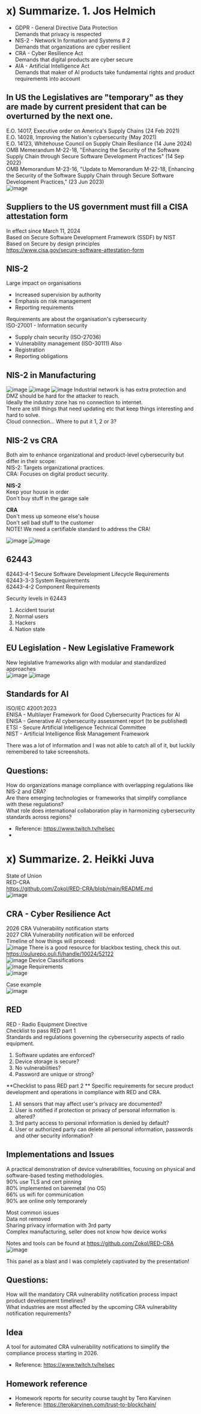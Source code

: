 # x) Summarize. 1. Jos Helmich
- GDPR - General Directive Data Protection  
Demands that privacy is respected  
- NIS-2 - Network In formation and Systems # 2  
Demands that organizations are cyber resilient  
- CRA - Cyber Resilience Act  
Demands that digital products are cyber secure  
- AIA - Artificial Intelligence Act  
Demands that maker of AI products take fundamental rights and product requirements into account  

## In US the Legislatives are "temporary" as they are made by current president that can be overturned by the next one.
E.O. 14017, Executive order on America's Supply Chains (24 Feb 2021)  
E.O. 14028, Improving the Nation's cybersecurity (May 2021)  
E.O. 14123, Whitehouse Council on Supply Chain Resiliance (14 June 2024)  
OMB Memerandum M-22-18, "Enhancing the Security of the Software Supply Chain through Secure Software Development Practices" (14 Sep 2022)  
OMB Memorandum M-23-16, "Update to Memorandum M-22-18, Enhancing the Security of the Software Supply Chain through Secure Software Development Practices," (23 Jun 2023)  
![image](https://github.com/user-attachments/assets/27b8f4ff-d17c-4420-a991-b782ef6ce213)
## Suppliers to the US government must fill a CISA attestation form
In effect since March 11, 2024  
Based on Secure Software Development Framework (SSDF) by NIST  
Based on Secure by design principles  
https://www.cisa.gov/secure-software-attestation-form  
## NIS-2
Large impact on organisations  
- Increased supervision by authority
- Emphasis on risk management
- Reporting requirements  
  
Requirements are about the organisation's cybersecurity  
ISO-27001 - Information security  
- Supply chain security (ISO-27036)
- Vulnerability management (ISO-30111)
Also  
- Registration
- Reporting obligations  
  
## NIS-2 in Manufacturing
![image](https://github.com/user-attachments/assets/01495e3c-475d-4224-8980-bad221491a5b)
![image](https://github.com/user-attachments/assets/2d703476-cc1b-40d2-b786-ec6da5cefc8e)
![image](https://github.com/user-attachments/assets/ae727fac-98b5-4798-9b02-4b703fa7234c)
Industrial network is has extra protection and DMZ should be hard for the attacker to reach.  
Ideally the industry zone has no connection to internet.  
There are still things that need updating etc that keep things interesting and hard to solve.  
Cloud connection... Where to put it 1, 2 or 3?  

## NIS-2 vs CRA
Both aim to enhance organizational and product-level cybersecurity but differ in their scope:  
NIS-2: Targets organizational practices.  
CRA: Focuses on digital product security.  

**NIS-2**  
Keep your house in order  
Don't buy stuff in the garage sale  
  
**CRA**  
Don't mess up someone else's house  
Don't sell bad stuff to the customer  
NOTE! We need a certifiable  standard to address the CRA!  
  
![image](https://github.com/user-attachments/assets/da48a4a6-a1b8-4bef-93cc-c86da3c035b4)
![image](https://github.com/user-attachments/assets/9eec19ef-eaa5-42c6-aea6-188b31ce7d34)

## 62443
62443-4-1 Secure Software Development Lifecycle Requirements  
62443-3-3 System Requirements  
62443-4-2 Component Requirements  
  
Security levels in 62443  
1. Accident tourist
2. Normal users
3. Hackers
4. Nation state

## EU Legislation - New Legislative Framework
New legislative frameworks align with modular and standardized approaches  
![image](https://github.com/user-attachments/assets/c41281bc-0052-417f-902e-bcc48d44235b)
![image](https://github.com/user-attachments/assets/16494121-e82b-4e31-b555-ceb7bb9e5d89)
## Standards for AI  
ISO/IEC 42001:2023  
ENISA - Multilayer Framework for Good Cybersecurity Practices for AI  
ENISA - Generative AI cybersecurity assessment report (to be published)  
ETSI - Secure Artificial Intelligence Technical Committee  
NIST - Artificial Intelligence Risk Management Framework  
  
There was a lot of information and I was not able to catch all of it, but luckily remembered to take screenshots.   

## Questions:
How do organizations manage compliance with overlapping regulations like NIS-2 and CRA?  
Are there emerging technologies or frameworks that simplify compliance with these regulations?  
What role does international collaboration play in harmonizing cybersecurity standards across regions?  

- Reference: https://www.twitch.tv/helsec
- 
# x) Summarize. 2. Heikki Juva
State of Union  
RED-CRA  
https://github.com/Zokol/RED-CRA/blob/main/README.md  
![image](https://github.com/user-attachments/assets/054bce22-a6b6-4000-94d8-0374a778b2a0)

## CRA - Cyber Resilience Act
2026 CRA Vulnerability notification starts  
2027 CRA Vulnerability notification will be enforced  
Timeline of how things will proceed:  
![image](https://github.com/user-attachments/assets/dc00b2ff-3cfe-402a-8b7a-8524fa153567)
There is a good resource for blackbox testing, check this out.  
https://oulurepo.ouli.fi/handle/10024/52122  
![image](https://github.com/user-attachments/assets/ab9226ba-8b54-4f1c-8d50-4437b56b1f20)
Device Classifications  
![image](https://github.com/user-attachments/assets/cf668174-773e-4a0c-96a6-11553ff35612)
Requirements  
![image](https://github.com/user-attachments/assets/ecc906eb-45e5-4d28-a624-4174468be84e)

Case example  
![image](https://github.com/user-attachments/assets/a35d3253-9537-4a6c-a6f1-b3d8a4347c8b)

## RED
RED - Radio Equipment Directive  
Checklist to pass RED part 1  
Standards and regulations governing the cybersecurity aspects of radio equipment.  
1. Software updates are enforced?
2. Device storage is secure?
3. No vulnerabilities?
4. Password are unique or strong? 
 
**Checklist to pass RED part 2  **
Specific requirements for secure product development and operations in compliance with RED and CRA.
1. All sensors that may affect user's privacy are documented?
2. User is notified if protection or privacy of personal information is altered?
3. 3rd party access to personal information is denied by default?
4. User or authorized party can delete all personal information, passwords and other security information?


## Implementations and Issues  
A practical demonstration of device vulnerabilities, focusing on physical and software-based testing methodologies.  
90% use TLS and cert pinning  
80% implemented on baremetal (no OS)  
66% us wifi for communication  
90% are online only temporarely  

Most common issues  
Data not removed  
Sharing privacy information with 3rd party  
Complex manufacturing, seller does not know how device works  

Notes and tools can be found at https://github.com/Zokol/RED-CRA  
![image](https://github.com/user-attachments/assets/98dfcc87-ea45-49a9-97a0-28d5d5bda7ab)

This panel as a blast and I was completely captivated by the presentation!  
## Questions:
How will the mandatory CRA vulnerability notification process impact product development timelines?  
What industries are most affected by the upcoming CRA vulnerability notification requirements?  
## Idea
A tool for automated CRA vulnerability notifications to simplify the compliance process starting in 2026.  


- Reference: https://www.twitch.tv/helsec
  

## Homework reference
- Homework reports for security course taught by Tero Karvinen
- Reference: https://terokarvinen.com/trust-to-blockchain/
